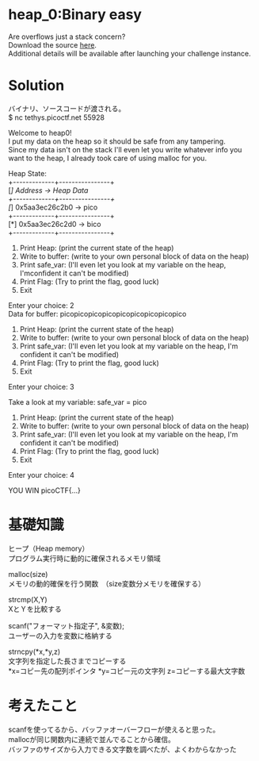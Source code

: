 # heap_0:Binary easy  
Are overflows just a stack concern?  
Download the source [here](heap_0.c).  
Additional details will be available after launching your challenge instance.  

# Solution  
バイナリ、ソースコードが渡される。  
$ nc tethys.picoctf.net 55928  

Welcome to heap0!  
I put my data on the heap so it should be safe from any tampering.  
Since my data isn't on the stack I'll even let you write whatever info you want to the heap, I already took care of using malloc for you.  

Heap State:  
+-------------+----------------+  
[*] Address   ->   Heap Data     
+-------------+----------------+  
[*]   0x5aa3ec26c2b0  ->   pico  
+-------------+----------------+  
[*]   0x5aa3ec26c2d0  ->   bico  
+-------------+----------------+  

1. Print Heap:		(print the current state of the heap)  
2. Write to buffer:	(write to your own personal block of data on the heap)  
3. Print safe_var:	(I'll even let you look at my variable on the heap, I'mconfident it can't be modified)  
4. Print Flag:		(Try to print the flag, good luck)  
5. Exit  

Enter your choice: 2  
Data for buffer: picopicopicopicopicopicopicopicopico  

1. Print Heap:		(print the current state of the heap)  
2. Write to buffer:	(write to your own personal block of data on the heap)  
3. Print safe_var:	(I'll even let you look at my variable on the heap, I'm confident it can't be modified)  
4. Print Flag:		(Try to print the flag, good luck)  
5. Exit  

Enter your choice: 3

Take a look at my variable: safe_var = pico  

1. Print Heap:		(print the current state of the heap)  
2. Write to buffer:	(write to your own personal block of data on the heap)  
3. Print safe_var:	(I'll even let you look at my variable on the heap, I'm confident it can't be modified)  
4. Print Flag:		(Try to print the flag, good luck)  
5. Exit  

Enter your choice: 4

YOU WIN
picoCTF{...}

# 基礎知識  
ヒープ（Heap memory）  
プログラム実行時に動的に確保されるメモリ領域  

malloc(size)  
メモリの動的確保を行う関数　（size変数分メモリを確保する）  

strcmp(X,Y)  
XとＹを比較する  

scanf("フォーマット指定子", &変数);  
ユーザーの入力を変数に格納する  

strncpy(*x,*y,z)  
文字列を指定した長さまでコピーする  
*x=コピー先の配列ポインタ *y=コピー元の文字列 z=コピーする最大文字数  

# 考えたこと  
scanfを使ってるから、バッファオーバーフローが使えると思った。  
mallocが同じ関数内に連続で並んでることから確信。  
バッファのサイズから入力できる文字数を調べたが、よくわからなかった  